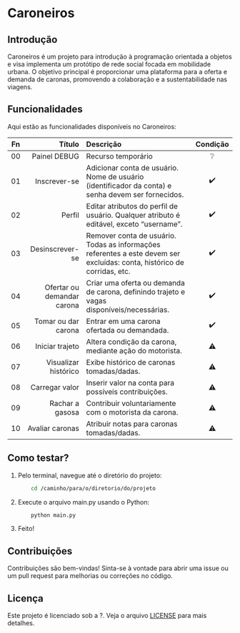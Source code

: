 # Caroneiros

## Introdução

Caroneiros é um projeto para introdução à programação orientada a objetos e visa implementa um protótipo de rede social focada em mobilidade urbana. O objetivo principal é proporcionar uma plataforma para a oferta e demanda de caronas, promovendo a colaboração e a sustentabilidade nas viagens.

## Funcionalidades

Aqui estão as funcionalidades disponíveis no Caroneiros:

| Fn | Título | Descrição | Condição |
| :--: | --: | :-- | :--: |
| 00 | Painel DEBUG               | Recurso temporário                                          | ❔             |
| 01 | Inscrever-se               | Adicionar conta de usuário. Nome de usuário (identificador da conta) e senha devem ser fornecidos. | :heavy_check_mark: |
| 02 | Perfil                     | Editar atributos do perfil de usuário. Qualquer atributo é editável, exceto “username”. | :heavy_check_mark: |
| 03 | Desinscrever-se            | Remover conta de usuário. Todas as informações referentes a este devem ser excluídas: conta, histórico de corridas, etc. | :heavy_check_mark: |
| 04 | Ofertar ou demandar carona | Criar uma oferta ou demanda de carona, definindo trajeto e vagas disponíveis/necessárias. | :heavy_check_mark: |
| 05 | Tomar ou dar carona        | Entrar em uma carona ofertada ou demandada. | :heavy_check_mark: |
| 06 | Iniciar trajeto            | Altera condição da carona, mediante ação do motorista. | :warning: |
| 07 | Visualizar histórico       | Exibe histórico de caronas tomadas/dadas. | :warning: |
| 08 | Carregar valor             | Inserir valor na conta para possíveis contribuições. | :warning: |
| 09 | Rachar a gasosa            | Contribuir voluntariamente com o motorista da carona. | :warning: |
| 10 | Avaliar caronas            | Atribuir notas para caronas tomadas/dadas. | :warning: |

## Como testar?

1. Pelo terminal, navegue até o diretório do projeto:

    ``` bash
        cd /caminho/para/o/diretorio/do/projeto
    ```
    
2. Execute o arquivo main.py usando o Python:

    ``` bash
        python main.py
    ```

3. Feito!

## Contribuições

Contribuições são bem-vindas! Sinta-se à vontade para abrir uma issue ou um pull request para melhorias ou correções no código.

## Licença

Este projeto é licenciado sob a ?. Veja o arquivo [LICENSE](LICENSE) para mais detalhes.
